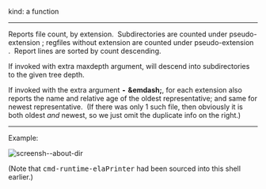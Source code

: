 kind: a function
<hr/>
Reports file count, by extension.&nbsp;&nbsp;Subdirectories are counted under pseudo-extension <tt><subdir></tt>; regfiles without extension are counted under pseudo-extension <tt><none></tt>.&nbsp;&nbsp;Report lines are sorted by count descending.

If invoked with extra maxdepth argument, will descend into subdirectories to the given tree depth.

If invoked with the extra argument <b><tt>-</tt></b> <b>&emdash;</b>, for each extension also reports the name and relative age of the oldest representative; and same for newest representative.&nbsp;&nbsp;(If there was only 1 such file, then obviously it is both oldest <i>and</i> newest, so we just omit the duplicate info on the right.)

<hr/>
Example:<br/>

![screensh--about-dir](https://github.com/user-attachments/assets/7c28715f-1e58-49d8-b7e7-0611fec23248)

(Note that <tt>cmd-runtime-elaPrinter</tt> had been sourced into this shell earlier.)
